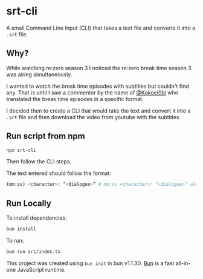 # srt-cli

A small Command Line Input (CLI) that takes a text file and converts it into a `.srt` file.

## Why?

While watching re:zero season 3 I noticed the re:zero break time season 3 was airing simultaneously.

I wanted to watch the break time episodes with subtitles but couldn't find any.
That is until I saw a commentor by the name of [@KakoeiSbi](https://www.youtube.com/@KakoeiSbi) who translated the break time episodes in a specific format.

I decided then to create a CLI that would take the text and convert it into a `.srt` file and then download the video from youtube with the subtitles.

## Run script from npm

```sh
npx srt-cli
```

Then follow the CLI steps.

The text entered should follow the format:

```sh
(mm:ss) <character>: “<dialogue>” # mm:ss <character>: “<dialogue>” also works
```

## Run Locally

To install dependencies:

```bash
bun install
```

To run:

```bash
bun run src/index.ts
```

This project was created using `bun init` in bun v1.1.30. [Bun](https://bun.sh) is a fast all-in-one JavaScript runtime.
